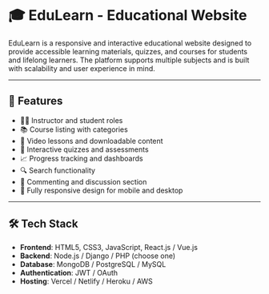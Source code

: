# 🎓 EduLearn - Educational Website

EduLearn is a responsive and interactive educational website designed to provide accessible learning materials, quizzes, and courses for students and lifelong learners. The platform supports multiple subjects and is built with scalability and user experience in mind.

---

## 📌 Features

- 🧑‍🏫 Instructor and student roles
- 📚 Course listing with categories
- 🎥 Video lessons and downloadable content
- 📝 Interactive quizzes and assessments
- 📈 Progress tracking and dashboards
- 🔍 Search functionality
- 💬 Commenting and discussion section
- 📱 Fully responsive design for mobile and desktop

---

## 🛠️ Tech Stack

- **Frontend**: HTML5, CSS3, JavaScript, React.js / Vue.js
- **Backend**: Node.js / Django / PHP (choose one)
- **Database**: MongoDB / PostgreSQL / MySQL
- **Authentication**: JWT / OAuth
- **Hosting**: Vercel / Netlify / Heroku / AWS


